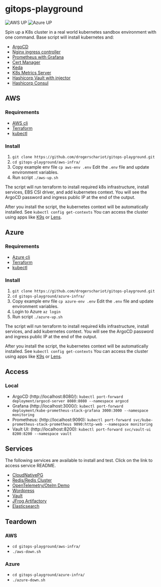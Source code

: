# gitops-playground

![AWS UP](https://github.com/drogerschariot/gitops-playground/actions/workflows/build_aws.yml/badge.svg)
![Azure UP](https://github.com/drogerschariot/gitops-playground/actions/workflows/build_azure.yml/badge.svg)

Spin up a K8s cluster in a real world kubernetes sandbox environment with one command. Base script will install kubernetes and:
- [ArgoCD](https://argo-cd.readthedocs.io/en/stable/)
- [Nginx ingress controller](https://github.com/kubernetes/ingress-nginx)
- [Prometheus with Grafana](https://github.com/prometheus-community/helm-charts/tree/main/charts/kube-prometheus-stack)
- [Cert Manager](https://cert-manager.io/)
- [Keda](https://keda.sh/)
- [K8s Metrics Server](https://github.com/kubernetes-sigs/metrics-server)
- [Hashicorp Vault with injector](https://www.vaultproject.io/)
- [Hashicorp Consul](https://www.consul.io/)

## AWS

### Requirements

- [AWS cli](https://docs.aws.amazon.com/cli/latest/userguide/getting-started-install.html)
- [Terraform](https://developer.hashicorp.com/terraform/tutorials/aws-get-started/install-cli)
- [kubectl](https://kubernetes.io/docs/tasks/tools/)

### Install 
1. `git clone https://github.com/drogerschariot/gitops-playground.git`
2. `cd gitops-playground/aws-infra/`
3. Copy example env file `cp aws-env .env` Edit the `.env` file and update environment variables.
4. Run script `./aws-up.sh`

The script will run terraform to install required k8s infrastructure, install services, EBS CSI driver, and add kubernetes context. You will see the ArgoCD password and ingress public IP at the end of the output.

After you install the script, the kubernetes context will be automatically installed. See `kubectl config get-contexts` You can access the cluster using apps like [K9s](https://k9scli.io/) or [Lens](https://k8slens.dev/). 

## Azure

### Requirements

- [Azure cli](https://learn.microsoft.com/en-us/cli/azure/install-azure-cli)
- [Terraform](https://developer.hashicorp.com/terraform/tutorials/aws-get-started/install-cli)
- [kubectl](https://kubernetes.io/docs/tasks/tools/)

### Install 
1. `git clone https://github.com/drogerschariot/gitops-playground.git`
2. `cd gitops-playground/azure-infra/`
3. Copy example env file `cp azure-env .env` Edit the `.env` file and update environment variables.
3. Login to Azure `az login`
4. Run script `./azure-up.sh`

The script will run terraform to install required k8s infrastructure, install services, and add kubernetes context. You will see the ArgoCD password and ingress public IP at the end of the output.

After you install the script, the kubernetes context will be automatically installed. See `kubectl config get-contexts` You can access the cluster using apps like [K9s](https://k9scli.io/) or [Lens](https://k8slens.dev/). 

## Access

### Local

- ArgoCD (http://localhost:8080/): `kubectl port-forward deployment/argocd-server 8080:8080 --namespace argocd`
- Grafana (http://localhost:3000/): `kubectl port-forward deployment/kube-prometheus-stack-grafana 3000:3000 --namespace monitoring`
- Prometheus: (http://localhost:9090): `kubectl port-forward svc/kube-prometheus-stack-prometheus 9090:http-web --namespace monitoring`
- Vault UI: (http://localhost:8200): `kubectl port-forward svc/vault-ui 8200:8200 --namespace vault`

## Services
The following services are available to install and test. Click on the link to access service README.
- [CloudNativePG](https://github.com/drogerschariot/gitops-playground/blob/main/services/cnpg/README.md)
- [Redis/Redis Cluster](https://github.com/drogerschariot/gitops-playground/blob/main/services/redis/README.md)
- [OpenTelemetry/Otelm Demo](https://github.com/drogerschariot/gitops-playground/blob/main/services/otelm/README.md)
- [Wordpress](https://github.com/drogerschariot/gitops-playground/blob/main/services/wordpress/README.md)
- [Vault](https://github.com/drogerschariot/gitops-playground/blob/main/services/vault/README.md)
- [JFrog Artifactory](https://github.com/drogerschariot/gitops-playground/blob/main/services/jfrog/README.md)
- [Elasticsearch](https://github.com/drogerschariot/gitops-playground/blob/main/services/elasticsearch/README.md)

## Teardown

### AWS 
- `cd gitops-playground/aws-infra/`
- `./aws-down.sh`

### Azure 
- `cd gitops-playground/azure-infra/`
- `./azure-down.sh`
